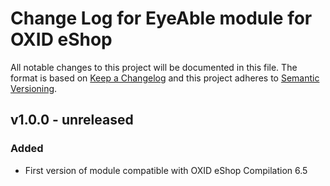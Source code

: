 # Change Log for EyeAble module for OXID eShop

All notable changes to this project will be documented in this file.
The format is based on [Keep a Changelog](http://keepachangelog.com/)
and this project adheres to [Semantic Versioning](http://semver.org/).

## v1.0.0 - unreleased

### Added
- First version of module compatible with OXID eShop Compilation 6.5